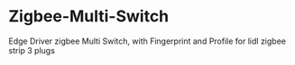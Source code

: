 # Zigbee-Multi-Switch
Edge Driver zigbee Multi Switch,
with Fingerprint and Profile for lidl zigbee strip 3 plugs
